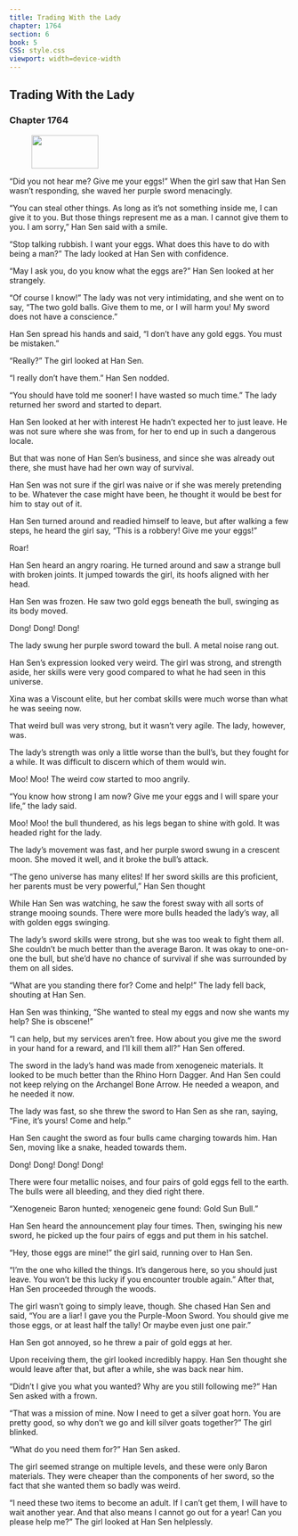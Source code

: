 ```yaml
---
title: Trading With the Lady
chapter: 1764
section: 6
book: 5
CSS: style.css
viewport: width=device-width
---
```


## Trading With the Lady

### Chapter 1764

<figure>
	<img src="../Images/gem.gif" alt="" id="gem" width="120" height="60" />
</figure>

“Did you not hear me? Give me your eggs!” When the girl saw that Han Sen wasn’t responding, she waved her purple sword menacingly.

“You can steal other things. As long as it’s not something inside me, I can give it to you. But those things represent me as a man. I cannot give them to you. I am sorry,” Han Sen said with a smile.

“Stop talking rubbish. I want your eggs. What does this have to do with being a man?” The lady looked at Han Sen with confidence.

“May I ask you, do you know what the eggs are?” Han Sen looked at her strangely.

“Of course I know!” The lady was not very intimidating, and she went on to say, “The two gold balls. Give them to me, or I will harm you! My sword does not have a conscience.”

Han Sen spread his hands and said, “I don’t have any gold eggs. You must be mistaken.”

“Really?” The girl looked at Han Sen.

“I really don’t have them.” Han Sen nodded.

“You should have told me sooner! I have wasted so much time.” The lady returned her sword and started to depart.

Han Sen looked at her with interest He hadn’t expected her to just leave. He was not sure where she was from, for her to end up in such a dangerous locale.

But that was none of Han Sen’s business, and since she was already out there, she must have had her own way of survival.

Han Sen was not sure if the girl was naive or if she was merely pretending to be. Whatever the case might have been, he thought it would be best for him to stay out of it.

Han Sen turned around and readied himself to leave, but after walking a few steps, he heard the girl say, “This is a robbery! Give me your eggs!”

Roar!

Han Sen heard an angry roaring. He turned around and saw a strange bull with broken joints. It jumped towards the girl, its hoofs aligned with her head.

Han Sen was frozen. He saw two gold eggs beneath the bull, swinging as its body moved.

Dong! Dong! Dong!

The lady swung her purple sword toward the bull. A metal noise rang out.

Han Sen’s expression looked very weird. The girl was strong, and strength aside, her skills were very good compared to what he had seen in this universe.

Xina was a Viscount elite, but her combat skills were much worse than what he was seeing now.

That weird bull was very strong, but it wasn’t very agile. The lady, however, was.

The lady’s strength was only a little worse than the bull’s, but they fought for a while. It was difficult to discern which of them would win.

Moo! Moo! The weird cow started to moo angrily.

“You know how strong I am now? Give me your eggs and I will spare your life,” the lady said.

Moo! Moo! the bull thundered, as his legs began to shine with gold. It was headed right for the lady.

The lady’s movement was fast, and her purple sword swung in a crescent moon. She moved it well, and it broke the bull’s attack.

“The geno universe has many elites! If her sword skills are this proficient, her parents must be very powerful,” Han Sen thought

While Han Sen was watching, he saw the forest sway with all sorts of strange mooing sounds. There were more bulls headed the lady’s way, all with golden eggs swinging.

The lady’s sword skills were strong, but she was too weak to fight them all. She couldn’t be much better than the average Baron. It was okay to one-on-one the bull, but she’d have no chance of survival if she was surrounded by them on all sides.

“What are you standing there for? Come and help!” The lady fell back, shouting at Han Sen.

Han Sen was thinking, “She wanted to steal my eggs and now she wants my help? She is obscene!”

“I can help, but my services aren’t free. How about you give me the sword in your hand for a reward, and I’ll kill them all?” Han Sen offered.

The sword in the lady’s hand was made from xenogeneic materials. It looked to be much better than the Rhino Horn Dagger. And Han Sen could not keep relying on the Archangel Bone Arrow. He needed a weapon, and he needed it now.

The lady was fast, so she threw the sword to Han Sen as she ran, saying, “Fine, it’s yours! Come and help.”

Han Sen caught the sword as four bulls came charging towards him. Han Sen, moving like a snake, headed towards them.

Dong! Dong! Dong! Dong!

There were four metallic noises, and four pairs of gold eggs fell to the earth. The bulls were all bleeding, and they died right there.

“Xenogeneic Baron hunted; xenogeneic gene found: Gold Sun Bull.”

Han Sen heard the announcement play four times. Then, swinging his new sword, he picked up the four pairs of eggs and put them in his satchel.

“Hey, those eggs are mine!” the girl said, running over to Han Sen.

“I’m the one who killed the things. It’s dangerous here, so you should just leave. You won’t be this lucky if you encounter trouble again.” After that, Han Sen proceeded through the woods.

The girl wasn’t going to simply leave, though. She chased Han Sen and said, “You are a liar! I gave you the Purple-Moon Sword. You should give me those eggs, or at least half the tally! Or maybe even just one pair.”

Han Sen got annoyed, so he threw a pair of gold eggs at her.

Upon receiving them, the girl looked incredibly happy. Han Sen thought she would leave after that, but after a while, she was back near him.

“Didn’t I give you what you wanted? Why are you still following me?” Han Sen asked with a frown.

“That was a mission of mine. Now I need to get a silver goat horn. You are pretty good, so why don’t we go and kill silver goats together?” The girl blinked.

“What do you need them for?” Han Sen asked.

The girl seemed strange on multiple levels, and these were only Baron materials. They were cheaper than the components of her sword, so the fact that she wanted them so badly was weird.

“I need these two items to become an adult. If I can’t get them, I will have to wait another year. And that also means I cannot go out for a year! Can you please help me?” The girl looked at Han Sen helplessly.